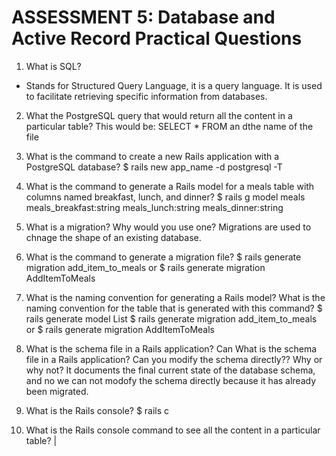 # ASSESSMENT 5: Database and Active Record Practical Questions

1. What is SQL?
-  Stands for Structured Query Language, it is a query language. It is used to facilitate retrieving specific information from databases.



2. What the PostgreSQL query that would return all the content in a particular table?
This would be: SELECT * FROM an dthe name of the file


3. What is the command to create a new Rails application with a PostgreSQL database?
 $ rails new app_name -d postgresql -T


4. What is the command to generate a Rails model for a meals table with columns named breakfast, lunch, and dinner?
$ rails g model meals meals_breakfast:string meals_lunch:string meals_dinner:string


5. What is a migration? Why would you use one?
Migrations are used to chnage the shape of an existing database.


6. What is the command to generate a migration file?
$ rails generate migration add_item_to_meals
or
$ rails generate migration AddItemToMeals




7. What is the naming convention for generating a Rails model? What is the naming convention for the table that is generated with this command?
$ rails generate model List
$ rails generate migration add_item_to_meals
or
$ rails generate migration AddItemToMeals



8. What is the schema file in a Rails application? Can What is the schema file in a Rails application? Can you modify the schema directly?? Why or why not?
It documents the final current state of the database schema, and no we can not modofy the schema directly because it has already been migrated. 


9. What is the Rails console?
 $ rails c


10. What is the Rails console command to see all the content in a particular table?
\|